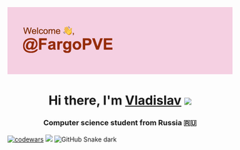 ![title](https://github.com/FargoPVE/FargoPVE/blob/main/header.png)

<h1 align="center">Hi there, I'm <a href="" target="_blank">Vladislav</a> 
<img src="https://github.com/blackcater/blackcater/raw/main/images/Hi.gif" height="32"/></h1>
<h3 align="center">Computer science student from Russia 🇷🇺</h3>

[![codewars](https://www.codewars.com/users/FargoPVE/badges/large)](https://www.codewars.com/users/FargoPVE) 
![](https://github-profile-summary-cards.vercel.app/api/cards/profile-details?username=FargoPVE&theme=monokai)
![GitHub Snake dark](github-snake-dark.svg#gh-dark-mode-only)
